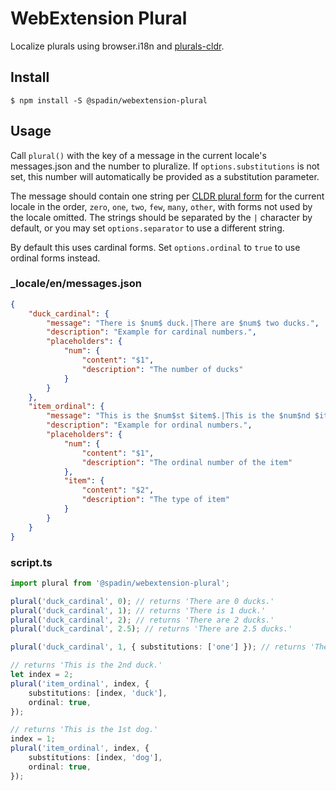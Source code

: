 # WebExtension Plural

Localize plurals using browser.i18n and [plurals-cldr](https://github.com/nodeca/plurals-cldr).

## Install

```shell
$ npm install -S @spadin/webextension-plural
```

## Usage

Call `plural()` with the key of a message in the current locale's messages.json and the number to pluralize. If `options.substitutions` is not set, this number will automatically be provided as a substitution parameter.

The message should contain one string per [CLDR plural form](http://www.unicode.org/cldr/charts/latest/supplemental/language_plural_rules.html) for the current locale in the order, `zero`, `one`, `two`, `few`, `many`, `other`, with forms not used by the locale omitted. The strings should be separated by the `|` character by default, or you may set `options.separator` to use a different string.

By default this uses cardinal forms. Set `options.ordinal` to `true` to use ordinal forms instead.

### _locale/en/messages.json
```json
{
    "duck_cardinal": {
        "message": "There is $num$ duck.|There are $num$ two ducks.",
        "description": "Example for cardinal numbers.",
        "placeholders": {
            "num": {
                "content": "$1",
                "description": "The number of ducks"
            }
        }
    },
    "item_ordinal": {
        "message": "This is the $num$st $item$.|This is the $num$nd $item$.|This is the $num$rd $item$.|This is the $num$th $item$.",
        "description": "Example for ordinal numbers.",
        "placeholders": {
            "num": {
                "content": "$1",
                "description": "The ordinal number of the item"
            },
            "item": {
                "content": "$2",
                "description": "The type of item"
            }
        }
    }
}
```

### script.ts

```typescript
import plural from '@spadin/webextension-plural';

plural('duck_cardinal', 0); // returns 'There are 0 ducks.'
plural('duck_cardinal', 1); // returns 'There is 1 duck.'
plural('duck_cardinal', 2); // returns 'There are 2 ducks.'
plural('duck_cardinal', 2.5); // returns 'There are 2.5 ducks.'

plural('duck_cardinal', 1, { substitutions: ['one'] }); // returns 'There is one duck.'

// returns 'This is the 2nd duck.'
let index = 2;
plural('item_ordinal', index, {
    substitutions: [index, 'duck'],
    ordinal: true,
});

// returns 'This is the 1st dog.'
index = 1;
plural('item_ordinal', index, {
    substitutions: [index, 'dog'],
    ordinal: true,
});
```